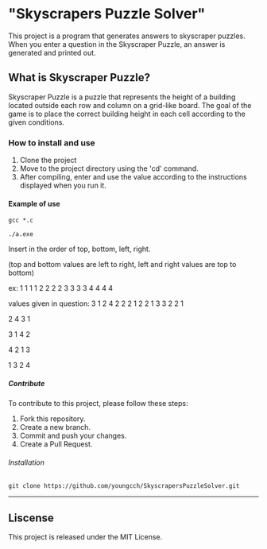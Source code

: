 # "Skyscrapers Puzzle Solver"

This project is a program that generates answers to skyscraper puzzles. When you enter a question in the Skyscraper Puzzle, an answer is generated and printed out.

## What is Skyscraper Puzzle?

Skyscraper Puzzle is a puzzle that represents the height of a building located outside each row and column on a grid-like board. The goal of the game is to place the correct building height in each cell according to the given conditions.

### How to install and use

1. Clone the project
2. Move to the project directory using the 'cd' command.
3. After compiling, enter and use the value according to the instructions displayed when you run it.

#### Example of use

    gcc *.c

    ./a.exe
 
Insert in the order of top, bottom, left, right.

(top and bottom values are left to right, left and right values are top to bottom)

ex: 1 1 1 1 2 2 2 2 3 3 3 3 4 4 4 4

values given in question: 3 1 2 4 2 2 2 1 2 2 1 3 3 2 2 1

2 4 3 1

3 1 4 2

4 2 1 3

1 3 2 4

##### Contribute
To contribute to this project, please follow these steps:

1. Fork this repository.
2. Create a new branch.
3. Commit and push your changes.
4. Create a Pull Request.
   
###### Installation

    git clone https://github.com/youngcch/SkyscrapersPuzzleSolver.git
***
## Liscense

This project is released under the MIT License.
